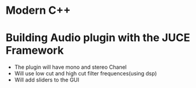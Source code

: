 # Modern C++
# Building Audio plugin with the JUCE Framework 
 - The plugin will have mono and stereo Chanel 
 - Will use low cut and high cut filter frequences(using dsp)
 - Will add sliders to the GUI
